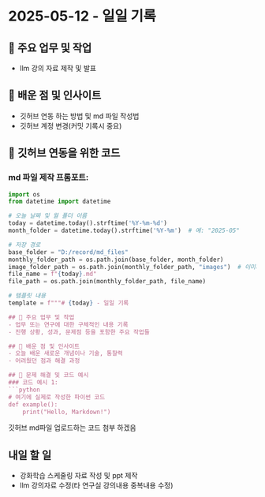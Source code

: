 # 2025-05-12 - 일일 기록

## 🔑 주요 업무 및 작업
- llm 강의 자료 제작 및 발표

## 🧠 배운 점 및 인사이트
- 깃허브 연동 하는 방법 및 md 파일 작성법
- 깃허브 계정 변경(커밋 기록시 중요)



## 🔧 깃허브 연동을 위한 코드
### md 파일 제작 프롬포트:
```python
import os
from datetime import datetime

# 오늘 날짜 및 월 폴더 이름
today = datetime.today().strftime('%Y-%m-%d')
month_folder = datetime.today().strftime('%Y-%m')  # 예: "2025-05"

# 저장 경로
base_folder = "D:/record/md_files"
monthly_folder_path = os.path.join(base_folder, month_folder)
image_folder_path = os.path.join(monthly_folder_path, "images")  # 이미지 저장 경로
file_name = f"{today}.md"
file_path = os.path.join(monthly_folder_path, file_name)

# 템플릿 내용
template = f"""# {today} - 일일 기록

## 🔑 주요 업무 및 작업
- 업무 또는 연구에 대한 구체적인 내용 기록
- 진행 상황, 성과, 문제점 등을 포함한 주요 작업들

## 🧠 배운 점 및 인사이트
- 오늘 배운 새로운 개념이나 기술, 통찰력
- 어려웠던 점과 해결 과정

## 🔧 문제 해결 및 코드 예시
### 코드 예시 1:
```python
# 여기에 실제로 작성한 파이썬 코드
def example():
    print("Hello, Markdown!")

```



 깃허브 md파일 업로드하는 코드 첨부 하겠음
## 내일 할 일
- 강화학습 스케줄링 자료 작성 및 ppt 제작
- llm 강의자료 수정(타 연구실 강의내용 중복내용 수정)


